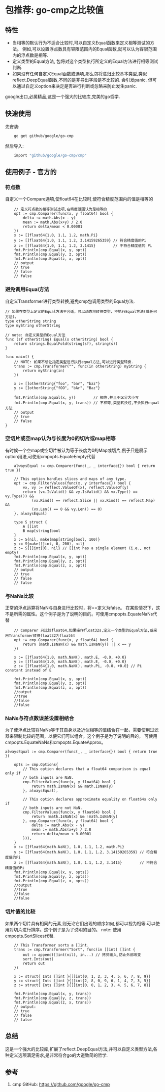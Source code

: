 # 包推荐: go-cmp之比较值

## 特性

- 当相等的默认行为不适合比较时,可以自定义Equal函数来定义相等测试的方法。
  例如,可以设置浮点数具有容限范围内的Equal函数,就可以认为容限范围内的浮点数是相等.
- 定义类型的Equal方法, 包将对这个类型执行所定义的Equal方法进行相等测试判断.
- 如果没有任何自定义Equal函数或选项,那么包将递归比较基本类型,类似reflect.DeepEqual函数,不同的是非导出字段是不比较的. 会引发panic. 但可以通过自定义option来决定是否进行判断或忽略来防止发生panic.

google出口,必属精品,这是一个强大的比较库,完美的go哲学.

## 快速使用

先安装:

```bash
    go get github/google/go-cmp
```

然后导入:

```bash
    import "github/google/go-cmp/cmp"
```

## 使用例子 - 官方的

### 符点数

自定义一个Compare选项,使float64在比较时,使符合精度范围内的值是相等的

```golang
    // 定义符点数的相等测试选项,在精度范围认为是相等的
	opt := cmp.Comparer(func(x, y float64) bool {
		delta := math.Abs(x - y)
		mean := math.Abs(x+y) / 2.0
		return delta/mean < 0.00001
	})
	x := []float64{1.0, 1.1, 1.2, math.Pi}
	y := []float64{1.0, 1.1, 1.2, 3.14159265359} // 符合精度值的Pi
	z := []float64{1.0, 1.1, 1.2, 3.1415}        // 不符合精度值的 Pi
	fmt.Println(cmp.Equal(x, y, opt))
	fmt.Println(cmp.Equal(y, z, opt))
	fmt.Println(cmp.Equal(z, x, opt))
	// output
	// true
	// false
	// false
```

### 避免调用Equal方法

自定义Transformer进行类型转换,避免cmp包调用类型的Equal方法.

```golang
// 如果在类型上定义的Equal方法不合适，可以动态地转换类型，不执行Equal方法(或任何方法)。
type otherString string
type myString otherString

// note: 自定义类型的Equal方法
func (sf otherString) Equal(s otherString) bool {
	return strings.EqualFold(string(sf), string(s))
}

func main() {
	// NOTE: 如果不想让指定类型进行执行equal方法,可以进行类型转换.
	trans := cmp.Transformer("", func(in otherString) myString {
		return myString(in)
	})

	x := []otherString{"foo", "bar", "baz"}
	y := []otherString{"fOO", "bAr", "Baz"}

	fmt.Println(cmp.Equal(x, y))        // 相等,并且不区分大小写
	fmt.Println(cmp.Equal(x, y, trans)) // 不相等,类型转换过,不会执行equal方法
	// output
	// true
	// false
}
```

### 空切片或空map认为与长度为0的切片或map相等

有时候一个空map或空切片被认为等于长度为0的Map或切片,例子只是展示option用法,可使用cmpopts.EquateEmpty代替

```golang
	alwaysEqual := cmp.Comparer(func(_, _ interface{}) bool { return true })

	// This option handles slices and maps of any type.
	opt := cmp.FilterValues(func(x, y interface{}) bool {
		vx, vy := reflect.ValueOf(x), reflect.ValueOf(y)
		return (vx.IsValid() && vy.IsValid() && vx.Type() == vy.Type()) &&
			(vx.Kind() == reflect.Slice || vx.Kind() == reflect.Map) &&
			(vx.Len() == 0 && vy.Len() == 0)
	}, alwaysEqual)

	type S struct {
		A []int
		B map[string]bool
	}
	x := S{nil, make(map[string]bool, 100)}
	y := S{make([]int, 0, 200), nil}
	z := S{[]int{0}, nil} // []int has a single element (i.e., not empty)
	fmt.Println(cmp.Equal(x, y, opt))
	fmt.Println(cmp.Equal(y, z, opt))
	fmt.Println(cmp.Equal(z, x, opt))
	// output
	// true
	// false
	// false
```

### 与NaNs比较

正常的浮点运算将NaN与自身进行比较时，将==定义为false。 在某些情况下，这不是所需的属性。这个例子是为了说明的目的。可使用cmpopts.EquateNaNs代替

```golang
    // Comparer 只比较float64,如果操作float32s,定义一个类型的Equal方法,或采用Transformer转换float32为float64
	opt := cmp.Comparer(func(x, y float64) bool {
		return (math.IsNaN(x) && math.IsNaN(y)) || x == y
	})

	x := []float64{1.0, math.NaN(), math.E, -0.0, +0.0}
	y := []float64{1.0, math.NaN(), math.E, -0.0, +0.0}
	z := []float64{1.0, math.NaN(), math.Pi, -0.0, +0.0} // Pi constant instead of E

	fmt.Println(cmp.Equal(x, y, opt))
	fmt.Println(cmp.Equal(y, z, opt))
	fmt.Println(cmp.Equal(z, x, opt))
	//output
	//true
	//false
	//false
```

###  NaNs与符点数误差设置相结合

为了使浮点比较将NaNs等于其自身以及近似相等的值结合在一起，需要使用过滤器来限制比较的范围，以便它们可以组合。这个例子是为了说明的目的。 可使用cmpopts.EquateNaNs和cmpopts.EquateApprox。

```golang
alwaysEqual := cmp.Comparer(func(_, _ interface{}) bool { return true })

	opts := cmp.Options{
		// This option declares that a float64 comparison is equal only if
		// both inputs are NaN.
		cmp.FilterValues(func(x, y float64) bool {
			return math.IsNaN(x) && math.IsNaN(y)
		}, alwaysEqual),

		// This option declares approximate equality on float64s only if
		// both inputs are not NaN.
		cmp.FilterValues(func(x, y float64) bool {
			return !math.IsNaN(x) && !math.IsNaN(y)
		}, cmp.Comparer(func(x, y float64) bool {
			delta := math.Abs(x - y)
			mean := math.Abs(x+y) / 2.0
			return delta/mean < 0.00001
		})),
	}
	x := []float64{math.NaN(), 1.0, 1.1, 1.2, math.Pi}
	y := []float64{math.NaN(), 1.0, 1.1, 1.2, 3.14159265359} // 符合精度值的Pi
	z := []float64{math.NaN(), 1.0, 1.1, 1.2, 3.1415}        // 不符合精度值的Pi
	fmt.Println(cmp.Equal(x, y, opts))
	fmt.Println(cmp.Equal(y, z, opts))
	fmt.Println(cmp.Equal(z, x, opts))
	//output
	//true
	//false
	//false
```

### 切片值的比较

如果两个切片具有相同的元素,则无论它们出现的顺序如何,都可以视为相等.可以使用对切片进行排序。这个例子是为了说明的目的。 note: 使用cmpopts.SortSlices代替.

```golang
	// This Transformer sorts a []int.
	trans := cmp.Transformer("Sort", func(in []int) []int {
		out := append([]int(nil), in...) // 拷贝输入,防止外部改变
		sort.Ints(out)
		return out
	})

	x := struct{ Ints []int }{[]int{0, 1, 2, 3, 4, 5, 6, 7, 8, 9}}
	y := struct{ Ints []int }{[]int{2, 8, 0, 9, 6, 1, 4, 7, 3, 5}}
	z := struct{ Ints []int }{[]int{0, 0, 1, 2, 3, 4, 5, 6, 7, 8}}

	fmt.Println(cmp.Equal(x, y, trans))
	fmt.Println(cmp.Equal(y, z, trans))
    fmt.Println(cmp.Equal(z, x, trans))
    // output:
	// true
	// false
	// false
```

## 总结

这是一个强大的比较库,扩展了reflect.DeepEqual方法,并可以自定义类型方法,各种定义选项满足需求,是非常符合go的大道致简的哲学.

## 参考

1. cmp GitHub: https://github.com/google/go-cmp